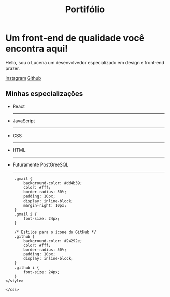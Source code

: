 
<html>

<body>
  <header> <h1> Portifólio</h1> </header>
  <main>

   <h1> Um <strong> front-end</strong> de qualidade você encontra aqui!</h1>
   <p> Hello, sou o Lucena um desenvolvedor especializado em design e front-end  prazer.</p>
   <a href="https://instagram.com/biel.lucenaa">Instagram</a>
   <a href="https://github.com/freysta">Github</a>
	<p>
		<span class="gmail"><i class="fa fa-envelope"></i></span>
		<span class="github"><i class="fa fa-github"></i></span>
    </p>
   <h2> Minhas especializações</h2>
      <ul>
         <li>React</li>
         <hr>
         <li>JavaScript</li>
         <hr>
         <li>CSS</li>
         <hr>
         <li>HTML</li>
         <hr>
         <li>Futuramente PostGreeSQL</li>
         <hr>
      </ul>
<css>

		.gmail {
			background-color: #dd4b39;
			color: #fff;
			border-radius: 50%;
			padding: 10px;
			display: inline-block;
			margin-right: 10px;
		}
		.gmail i {
			font-size: 24px;
		}

		/* Estilos para o ícone do GitHub */
		.github {
			background-color: #24292e;
			color: #fff;
			border-radius: 50%;
			padding: 10px;
			display: inline-block;
		}
		.github i {
			font-size: 24px;
		}
	</style>

    </css>

  </main>
  <footer>
   
</footer>

 </body>

</html>


